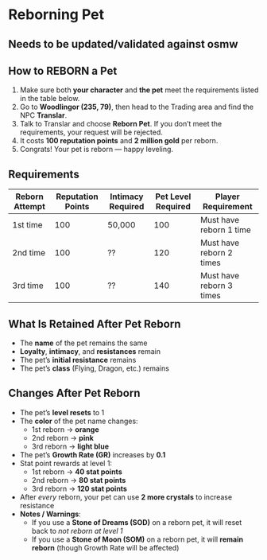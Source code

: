 # Reborning Pet

## Needs to be updated/validated against osmw


## How to REBORN a Pet

1. Make sure both **your character** and **the pet** meet the requirements listed in the table below.  
2. Go to **Woodlingor (235, 79)**, then head to the Trading area and find the NPC **Translar**.  
3. Talk to Translar and choose **Reborn Pet**. If you don’t meet the requirements, your request will be rejected.  
4. It costs **100 reputation points** and **2 million gold** per reborn.  
5. Congrats! Your pet is reborn — happy leveling.

## Requirements

| Reborn Attempt | Reputation Points | Intimacy Required | Pet Level Required | Player Requirement       |
| -------------- | ----------------- | ----------------- | ------------------ | ------------------------ |
| 1st time       | 100               | 50,000            | 100                | Must have reborn 1 time  |
| 2nd time       | 100               | ??                | 120                | Must have reborn 2 times |
| 3rd time       | 100               | ??                | 140                | Must have reborn 3 times |


## What Is Retained After Pet Reborn

- The **name** of the pet remains the same  
- **Loyalty**, **intimacy**, and **resistances** remain  
- The pet’s **initial resistance** remains  
- The pet’s **class** (Flying, Dragon, etc.) remains  

## Changes After Pet Reborn

- The pet’s **level resets** to 1  
- The **color** of the pet name changes:
    - 1st reborn → **orange**  
    - 2nd reborn → **pink**  
    - 3rd reborn → **light blue**  
- The pet’s **Growth Rate (GR)** increases by **0.1**  
- Stat point rewards at level 1:
    - 1st reborn → **40 stat points**  
    - 2nd reborn → **80 stat points**  
    - 3rd reborn → **120 stat points**  
- After *every* reborn, your pet can use **2 more crystals** to increase resistance  
- **Notes / Warnings**:
    - If you use a **Stone of Dreams (SOD)** on a reborn pet, it will reset back to *not reborn at level 1*  
    - If you use a **Stone of Moon (SOM)** on a reborn pet, it will **remain reborn** (though Growth Rate will be affected)

